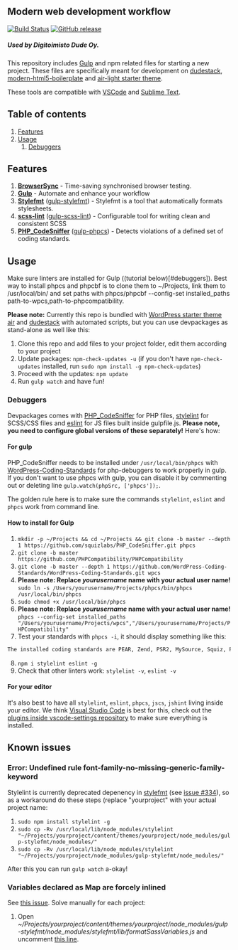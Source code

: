 ## Modern web development workflow

[![Build Status](https://img.shields.io/travis/digitoimistodude/devpackages.svg?style=flat-square)](https://travis-ci.org/digitoimistodude/devpackages) [![GitHub release](https://img.shields.io/github/tag/digitoimistodude/devpackages.svg?style=flat-square)](https://github.com/digitoimistodude/devpackages/releases)
##### Used by Digitoimisto Dude Oy.

This repository includes [Gulp](http://gulpjs.com/) and npm related files for starting a new project. These files are specifically meant for development on [dudestack](https://github.com/digitoimistodude/dudestack), [modern-html5-boilerplate](https://github.com/digitoimistodude/modern-html5-boilerplate) and [air-light starter theme](https://github.com/digitoimistodude/air-light).

These tools are compatible with [VSCode](https://github.com/ronilaukkarinen/vscode-settings) and [Sublime Text](https://github.com/digitoimistodude/sublime-settings).

## Table of contents

1. [Features](#features)
2. [Usage](#usage)
    1. [Debuggers](#debuggers)

## Features

1. **[BrowserSync](https://github.com/BrowserSync/browser-sync)** - Time-saving synchronised browser testing.
2. **[Gulp](https://github.com/gulpjs/gulp)** - Automate and enhance your workflow
3. **[Stylefmt](https://github.com/morishitter/stylefmt)** ([gulp-stylefmt](https://github.com/morishitter/gulp-stylefmt)) - Stylefmt is a tool that automatically formats stylesheets.
3. **[scss-lint](https://github.com/brigade/scss-lint)** ([gulp-scss-lint](https://github.com/juanfran/gulp-scss-lint)) - Configurable tool for writing clean and consistent SCSS
3. **[PHP_CodeSniffer](https://github.com/squizlabs/PHP_CodeSniffer)** ([gulp-phpcs](https://github.com/JustBlackBird/gulp-phpcs)) - Detects violations of a defined set of coding standards.

## Usage

Make sure linters are installed for Gulp ((tutorial below)[#debuggers]). Best way to install phpcs and phpcbf is to clone them to ~/Projects, link them to /usr/local/bin/ and set paths with phpcs/phpcbf  --config-set installed_paths path-to-wpcs,path-to-phpcompatibility.

**Please note:** Currently this repo is bundled with [WordPress starter theme air](https://github.com/digitoimistodude/air-light) and [dudestack](https://github.com/digitoimistodude/dudestack) with automated scripts, but you can use devpackages as stand-alone as well like this:

1. Clone this repo and add files to your project folder, edit them according to your project
2. Update packages: `npm-check-updates -u` (if you don't have `npm-check-updates` installed, run `sudo npm install -g npm-check-updates`)
3. Proceed with the updates: `npm update`
4. Run `gulp watch` and have fun!

### Debuggers

Devpackages comes with [PHP_CodeSniffer](https://github.com/squizlabs/PHP_CodeSniffer) for PHP files, [stylelint](https://github.com/stylelint/stylelint) for SCSS/CSS files and [eslint](https://github.com/eslint/eslint) for JS files built inside gulpfile.js. **Please note, you need to configure global versions of these separately!** Here's how:

#### For gulp

PHP_CodeSniffer needs to be installed under `/usr/local/bin/phpcs` with [WordPress-Coding-Standards](https://github.com/WordPress-Coding-Standards/WordPress-Coding-Standards) for php-debuggers to work properly in gulp. If you don't want to use phpcs with gulp, you can disable it by commenting out or deleting line `gulp.watch(phpSrc, ['phpcs']);`.

The golden rule here is to make sure the commands `stylelint`, `eslint` and `phpcs` work from command line.

#### How to install for Gulp

1. `mkdir -p ~/Projects && cd ~/Projects && git clone -b master --depth 1 https://github.com/squizlabs/PHP_CodeSniffer.git phpcs`
2. `git clone -b master https://github.com/PHPCompatibility/PHPCompatibility`
3. `git clone -b master --depth 1 https://github.com/WordPress-Coding-Standards/WordPress-Coding-Standards.git wpcs`
4. **Please note: Replace _yourusername_ name with your actual user name!** `sudo ln -s /Users/yourusername/Projects/phpcs/bin/phpcs /usr/local/bin/phpcs`
5. `sudo chmod +x /usr/local/bin/phpcs`
6. **Please note: Replace _yourusername_ name with your actual user name!** `phpcs --config-set installed_paths "/Users/yourusername/Projects/wpcs","/Users/yourusername/Projects/PHPCompatibility"`
7. Test your standards with `phpcs -i`, it should display something like this:

```bash $ phpcs -i
The installed coding standards are PEAR, Zend, PSR2, MySource, Squiz, PSR1, PSR12, PHPCompatibility, WordPress, WordPress-Extra, WordPress-Docs and WordPress-Core
```

8. `npm i stylelint eslint -g`
9. Check that other linters work: `stylelint -v`, `eslint -v`

#### For your editor

It's also best to have all `stylelint`, `eslint`, `phpcs`, `jscs`, `jshint` living inside your editor. We think [Visual Studio Code](https://github.com/ronilaukkarinen/vscode-settings) is best for this, check out the [plugins inside vscode-settings repository](https://github.com/ronilaukkarinen/vscode-settings) to make sure everything is installed.

## Known issues

### Error: Undefined rule font-family-no-missing-generic-family-keyword

Stylelint is currently deprecated depenency in [stylefmt](https://github.com/morishitter/stylefmt) (see [issue #334](https://github.com/morishitter/stylefmt/issues/334#issuecomment-436552167)), so as a workaround do these steps (replace "yourproject" with your actual project name:

1. `sudo npm install stylelint -g`
2. `sudo cp -Rv /usr/local/lib/node_modules/stylelint "~/Projects/yourproject/content/themes/yourproject/node_modules/gulp-stylefmt/node_modules/"`
3. `sudo cp -Rv /usr/local/lib/node_modules/stylelint "~/Projects/yourproject/node_modules/gulp-stylefmt/node_modules/"`

After this you can run `gulp watch` a-okay!

### Variables declared as Map are forcely inlined

See [this issue](https://github.com/morishitter/stylefmt/issues/331). Solve manually for each project:

1. Open *~/Projects/yourproject/content/themes/yourproject/node_modules/gulp-stylefmt/node_modules/stylefmt/lib/formatSassVariables.js* and uncomment [this line](https://github.com/morishitter/stylefmt/blob/875c9037590fa201bdd7698fbfa5c1943137cc86/lib/formatSassVariables.js#L46).
